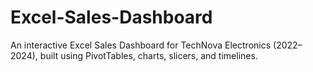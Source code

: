 # Excel-Sales-Dashboard
An interactive Excel Sales Dashboard for TechNova Electronics (2022–2024), built using PivotTables, charts, slicers, and timelines.
